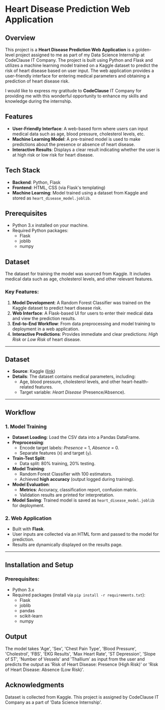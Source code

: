 # Heart Disease Prediction Web Application

## Overview
This project is a **Heart Disease Prediction Web Application** is a golden-level project assigned to me as part of my Data Science Internship at CodeClause IT Company. The project is built using Python and Flask and utilizes a machine learning model trained on a Kaggle dataset to predict the risk of heart disease based on user input. The web application provides a user-friendly interface for entering medical parameters and obtaining a prediction of heart disease risk.

I would like to express my gratitude to **CodeClause** IT Company for providing me with this wonderful opportunity to enhance my skills and knowledge during the internship.


## Features
- **User-Friendly Interface**: A web-based form where users can input medical data such as age, blood pressure, cholesterol levels, etc.
- **Machine Learning Model**: A pre-trained model is used to make predictions about the presence or absence of heart disease.
- **Interactive Results**: Displays a clear result indicating whether the user is at high risk or low risk for heart disease.

## Tech Stack
- **Backend**: Python, Flask
- **Frontend**: HTML, CSS (via Flask's templating)
- **Machine Learning**: Model trained using a dataset from Kaggle and stored as `heart_disease_model.joblib`.

## Prerequisites
- Python 3.x installed on your machine.
- Required Python packages:
  - Flask
  - joblib
  - numpy

## Dataset
The dataset for training the model was sourced from Kaggle. It includes medical data such as age, cholesterol levels, and other relevant features.

### Key Features:
1. **Model Development**: A Random Forest Classifier was trained on the Kaggle dataset to predict heart disease risk.
2. **Web Interface**: A Flask-based UI for users to enter their medical data and view the prediction results.
3. **End-to-End Workflow**: From data preprocessing and model training to deployment in a web application.
4. **Interactive Predictions**: Provides immediate and clear predictions: *High Risk* or *Low Risk* of heart disease.

---

## Dataset
- **Source**: Kaggle ([link](https://www.kaggle.com/datasets/kapoorprakhar/cardio-health-risk-assessment-dataset))
- **Details**: The dataset contains medical parameters, including:
  - Age, blood pressure, cholesterol levels, and other heart-health-related features.
  - Target variable: *Heart Disease* (Presence/Absence).

---

## Workflow

### 1. **Model Training**
- **Dataset Loading**: Load the CSV data into a Pandas DataFrame.
- **Preprocessing**: 
  - Encode target labels: *Presence* = 1, *Absence* = 0.
  - Separate features (`X`) and target (`y`).
- **Train-Test Split**:
  - Data split: 80% training, 20% testing.
- **Model Training**:
  - Random Forest Classifier with 100 estimators.
  - Achieved **high accuracy** (output logged during training).
- **Model Evaluation**:
  - **Metrics**: Accuracy, classification report, confusion matrix.
  - Validation results are printed for interpretation.
- **Model Saving**: Trained model is saved as `heart_disease_model.joblib` for deployment.

### 2. **Web Application**
- Built with **Flask**.
- User inputs are collected via an HTML form and passed to the model for prediction.
- Results are dynamically displayed on the results page.

---

## Installation and Setup

### Prerequisites:
- Python 3.x
- Required packages (install via `pip install -r requirements.txt`):
  - Flask
  - joblib
  - pandas
  - scikit-learn
  - numpy

## Output
The model takes 'Age', 'Sex', 'Chest Pain Type', 'Blood Pressure', 'Cholestrol', 'FBS', 'EKG Results', 'Max Heart Rate', 'ST Depression', 'Slope of ST', 'Number of Vessels' and 'Thallium' as input from the user and predicts the output as 'Risk of Heart Disease: Presence (High Risk)' or 'Risk of Heart Disease: Absence (Low Risk)'.

## Acknowledgments
Dataset is collected from Kaggle.
This project is assigned by CodeClause IT Company as a part of 'Data Science Internship'. 
